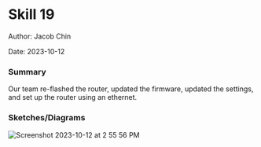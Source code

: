 #  Skill 19

Author: Jacob Chin

Date: 2023-10-12


### Summary
Our team re-flashed the router, updated the firmware, updated the settings, and set up the router using an ethernet.

### Sketches/Diagrams
![Screenshot 2023-10-12 at 2 55 56 PM](https://github.com/BU-EC444/Chin-Jacob/assets/108195485/f92abe63-c330-439a-b866-007c6d13936a)



